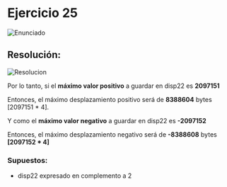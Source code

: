 # Ejercicio 25

![Enunciado](https://github.com/Lukas-De-Angelis-Riva/Estructura-Assembly/blob/master/Guia5/Ejercicio25/Enunciado.JPG)


## Resolución:
![Resolucion](https://github.com/Lukas-De-Angelis-Riva/Estructura-Assembly/blob/master/Guia5/Ejercicio25/ResolucionEj25.png)



Por lo tanto, si el **máximo valor positivo** a guardar en disp22 es **2097151**

Entonces, el máximo desplazamiento positivo será de **8388604** bytes [2097151 * 4].

Y como el **máximo valor negativo** a guardar en disp22 es **-2097152**

Entonces, el máximo desplazamiento negativo será de **-8388608** bytes **[2097152 * 4]**

### Supuestos: 
* disp22 expresado en complemento a 2
